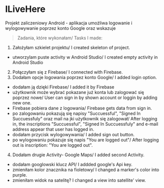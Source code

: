 # ILiveHere
Projekt zaliczeniowy Android - aplikacja umożliwa logowanie i wylogowywanie poprzez konto Google oraz wskazuje 
>Zadania, które wykonałam/ Tasks I made:
1. Założyłam szkielet projektu/ I created skeleton of project.
* utworzylam puste activity w Android Studio/ I created empty activity in Android Studio
2. Połączyłam się z Firebase/ I connected with Firebase.
3. Dodałam opcje logowania poprzez konto Google/ I added login option.
* dodałam ją dzięki Firebase/ I added it by Firebase
* użytkownik może wybrać pokazane już konta lub zalogować się poprzez nowe/ User can sign in by shown account or loggin by adding new one.
* Firebase pobiera dane z logowania/ Firebase gets data from sign in.
* po zalogowaniu pokazują się napisy "Succuessful", "Signed In Succuessfuly" oraz mail na jki użytkownik się zalogował/ After logging in, the inscriptions "Succuessful", "Signed In Succuessfuly" and e-mail address appear that  user has logged in.
* dodałam przycisk wylogowywania/ I added sign out button.
* po wylogowaniu pokazuje się napis "You are logged out"/ After logging out is inscription: "You are logged out".
4. Dodałam drugie Activity- Google Maps/ I added second Activity.
* dodałam googlowski klucz API/ I addded google's Api key.
* zmieniłam kolor znacznika na fioletowy/ I changed a marker's color into purple.
* zmieniłam widok na satelitę? I changed a view into satellite' view.


